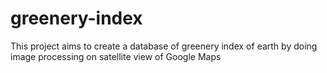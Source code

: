 greenery-index
==============

This project aims to create a database of greenery index of earth by doing image processing on satellite view of Google Maps
